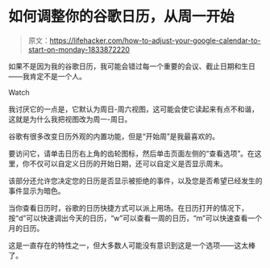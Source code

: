 # 如何调整你的谷歌日历，从周一开始

> 原文：<https://lifehacker.com/how-to-adjust-your-google-calendar-to-start-on-monday-1833872220>

如果不是因为我的谷歌日历，我可能会错过每一个重要的会议、截止日期和生日——我肯定不是一个人。

Watch

我讨厌它的一点是，它默认为周日-周六视图，这可能会使它读起来有点不和谐，这就是为什么我把视图改为周一-周日。

谷歌有很多改变日历外观的内置功能，但是“开始周”是我最喜欢的。

要访问它，请单击日历右上角的齿轮图标，然后单击页面左侧的“查看选项”。在这里，你不仅可以自定义日历的开始日期，还可以自定义是否显示周末。

该部分还允许您决定您的日历是否显示被拒绝的事件，以及您是否希望已经发生的事件显示为暗色。

当你查看日历时，谷歌的日历快捷方式可以派上用场。在日历打开的情况下，按“d”可以快速调出今天的日历，“w”可以查看一周的日历，“m”可以快速查看一个月的日历。

这是一直存在的特性之一，但大多数人可能没有意识到这是一个选项——这太棒了。